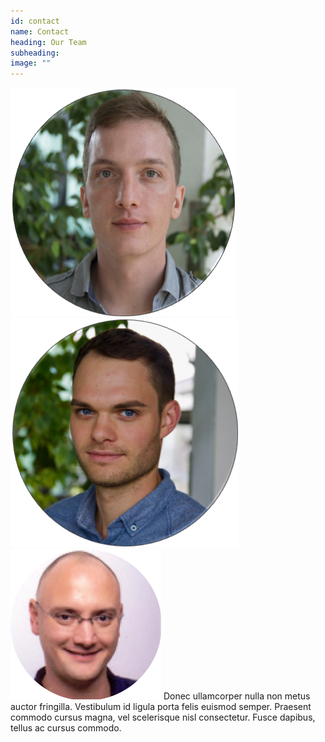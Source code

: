 ```yaml
---
id: contact
name: Contact
heading: Our Team
subheading: 
image: ""
---
```


![Person 1](/assets/images/people/flo.png)
![Person 2](/assets/images/people/chris.png)
![Person 3](/assets/images/people/thilo_new.png)
Donec ullamcorper nulla non metus auctor fringilla. Vestibulum id ligula porta felis euismod semper. Praesent commodo cursus magna, vel scelerisque nisl consectetur. Fusce dapibus, tellus ac cursus commodo.
